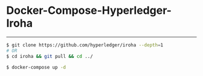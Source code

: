 # Docker-Compose-Hyperledger-Iroha

---

```sh
$ git clone https://github.com/hyperledger/iroha --depth=1
# OR
$ cd iroha && git pull && cd ../
```

```sh
$ docker-compose up -d
```
